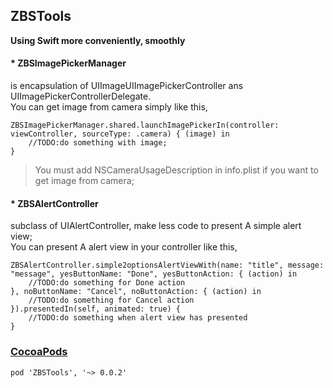 ## ZBSTools 
__Using Swift more conveniently, smoothly__

#### * ZBSImagePickerManager 
is encapsulation of UIImageUIImagePickerController ans UIImagePickerControllerDelegate.  
You can get image from camera simply like this, 
```
ZBSImagePickerManager.shared.launchImagePickerIn(controller: viewController, sourceType: .camera) { (image) in
    //TODO:do something with image;
}
```
> You must add NSCameraUsageDescription in info.plist if  you want to get image from camera;

#### * ZBSAlertController  
subclass of UIAlertController, make less code to present A simple alert view;   
You can present A alert view in your controller like this, 
```
ZBSAlertController.simple2optionsAlertViewWith(name: "title", message: "message", yesButtonName: "Done", yesButtonAction: { (action) in
    //TODO:do something for Done action
}, noButtonName: "Cancel", noButtonAction: { (action) in
    //TODO:do something for Cancel action
}).presentedIn(self, animated: true) {
    //TODO:do something when alert view has presented
}
```

### [CocoaPods][cocoapods]
```
pod 'ZBSTools', '~> 0.0.2'
```


[cocoapods]: https://cocoapods.org/


